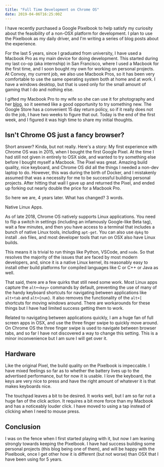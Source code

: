 ```yaml
---
title: "Full Time Development on Chrome OS"
date: 2019-04-06T16:25:00Z
---
```


I have recently purchased a Google Pixelbook to help satisfy my curiosity about the feasibility of a non-OSX platform for development. I plan to use the Pixelbook as my daily driver, and I'm writing a series of blog posts about the experience.

<!--more-->

For the last 5 years, since I graduated from university, I have used a Macbook Pro as my main device for doing development. This started during my last co-op (aka internship) in San Francisco, where I used a Macbook for the first time, and I soon bought my own for working on personal projects. At Convoy, my current job, we also use Macbook Pros, so it has been very comfortable to use the same operating system both at home and at work. I have a windows desktop, but that is used only for the small amount of gaming that I do and nothing else.

I gifted my Macbook Pro to my wife so she can use it for photography and her [blog](https://www.panaceats.com), so it seemed like a good opportunity to try something new. The Google Store has a convenient 15 day return policy, so if it really does not do the job, I have two weeks to figure that out. Today is the end of the first week, and I figured it was high time to share my initial thoughts.

## Isn't Chrome OS just a fancy browser?

Short answer? Kinda, but not really. Here's a story: My first experience with Chrome OS was in 2015, when I bought the first Google Pixel. At the time I had still not given in entirely to OSX side, and wanted to try something else before I bought myself a Macbook. The Pixel was great. Amazing build quality, nice keyboard, and Chrome OS did all the things I needed a non-dev laptop to do. However, this was during the birth of Docker, and I mistakenly assumed that was a necessity for me to be successful building personal projects. After hitting that wall I gave up and returned the Pixel, and ended up forking out nearly double the price for a Macbook Pro.

So here we are, 4 years later. What has changed? 3 words.

Native Linux Apps.

As of late 2018, Chrome OS natively supports Linux applications. You need to flip a switch in settings (including an infamously Google-like Beta tag), wait a few minutes, and then you have access to a terminal that includes a bunch of native Linux tools, including `apt-get`. You can also use `dpkg` to install `.deb` files, and most developer tools that run on OSX also have Linux builds.

This means it is trivial to run things like Python, VSCode, and `node`. So that resolves the majority of the issues that are faced by most modern developers, and, since it is a native Linux kernel, its reasonably easy to install other build platforms for compiled languages like C or C++ or Java as well.

That said, there are a few quirks that still need some work. Most Linux apps capture the `alt+<key>` commands by default, preventing the use of many of the handy keyboard shortcuts for navigating between applications like `alt+tab` and `alt+{num}`. It also removes the functionality of the `alt+[` shortcuts for moving windows around. There are workarounds for these things but I have had limited success getting them to work.

Related to navigating between applications quickly, I am a huge fan of full screen apps in OSX, and use the three finger swipe to quickly move around. On Chrome OS the three finger swipe is used to navigate between browser tabs, and so far I have not discovered a way to change this setting. This is a minor inconvenience but I am sure I will get over it.

## Hardware

Like the original Pixel, the build quality on the Pixelbook is impeccable. I have mixed feelings so far as to whether the battery lives up to the advertised performance, but for now it is usable. I love the keyboard, the keys are very nice to press and have the right amount of whatever it is that makes keyboards nice.

The touchpad leaves a bit to be desired. It works well, but I am so far not a huge fan of the click action. It requires a bit more force than my Macbook and has a noticeably louder click. I have moved to using a tap instead of clicking when I need to mouse press.

## Conclusion

I was on the fence when I first started playing with it, but now I am leaning strongly towards keeping the Pixelbook. I have had success building some personal projects (this blog being one of them), and will be happy with the Pixelbook, once I get other how it is different (but not worse) than OSX that I have been using for 5 years.
